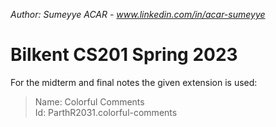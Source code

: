 *Author: Sumeyye ACAR - www.linkedin.com/in/acar-sumeyye*
# Bilkent CS201 Spring 2023
For the midterm and final notes the given extension is used:
> Name: Colorful Comments<br />
> Id: ParthR2031.colorful-comments<br />
